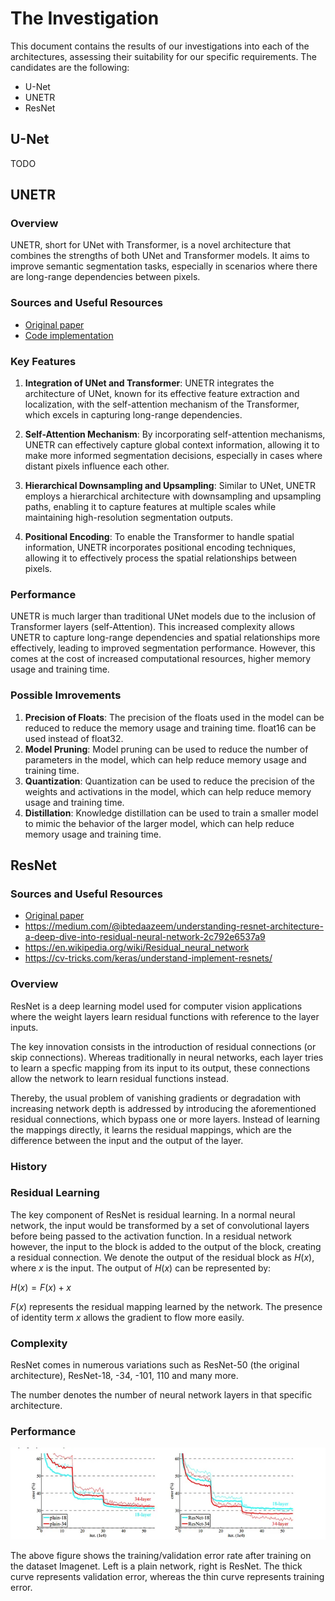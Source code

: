 # The Investigation
This document contains the results of our investigations into each of the architectures, assessing their suitability for our specific requirements.
The candidates are the following:

- U-Net
- UNETR
- ResNet

## U-Net

TODO

## UNETR

### Overview

UNETR, short for UNet with Transformer, is a novel architecture that combines the strengths of both UNet and Transformer models. It aims to improve semantic segmentation tasks, especially in scenarios where there are long-range dependencies between pixels.

### Sources and Useful Resources

- [Original paper](https://arxiv.org/abs/2103.10504)
- [Code implementation](https://github.com/tamasino52/UNETR)

### Key Features

1. **Integration of UNet and Transformer**: UNETR integrates the architecture of UNet, known for its effective feature extraction and localization, with the self-attention mechanism of the Transformer, which excels in capturing long-range dependencies.

2. **Self-Attention Mechanism**: By incorporating self-attention mechanisms, UNETR can effectively capture global context information, allowing it to make more informed segmentation decisions, especially in cases where distant pixels influence each other.

3. **Hierarchical Downsampling and Upsampling**: Similar to UNet, UNETR employs a hierarchical architecture with downsampling and upsampling paths, enabling it to capture features at multiple scales while maintaining high-resolution segmentation outputs.

4. **Positional Encoding**: To enable the Transformer to handle spatial information, UNETR incorporates positional encoding techniques, allowing it to effectively process the spatial relationships between pixels.

### Performance

UNETR is much larger than traditional UNet models due to the inclusion of Transformer layers (self-Attention). This increased complexity allows UNETR to capture long-range dependencies and spatial relationships more effectively, leading to improved segmentation performance. However, this comes at the cost of increased computational resources, higher memory usage and training time.

### Possible Imrovements

1. **Precision of Floats**: The precision of the floats used in the model can be reduced to reduce the memory usage and training time. float16 can be used instead of float32.
2. **Model Pruning**: Model pruning can be used to reduce the number of parameters in the model, which can help reduce memory usage and training time.
3. **Quantization**: Quantization can be used to reduce the precision of the weights and activations in the model, which can help reduce memory usage and training time.
4. **Distillation**: Knowledge distillation can be used to train a smaller model to mimic the behavior of the larger model, which can help reduce memory usage and training time.


## ResNet

### Sources and Useful Resources
- [Original paper](https://arxiv.org/abs/1512.03385)
- https://medium.com/@ibtedaazeem/understanding-resnet-architecture-a-deep-dive-into-residual-neural-network-2c792e6537a9
- https://en.wikipedia.org/wiki/Residual_neural_network
- https://cv-tricks.com/keras/understand-implement-resnets/


### Overview
ResNet is a deep learning model used for computer vision applications where the weight layers learn residual functions with reference to the layer inputs.

The key innovation consists in the introduction of residual connections (or skip connections). Whereas traditionally in neural networks, each layer tries to learn a specfic mapping from its input to its output, these connections allow the network to learn residual functions instead.

Thereby, the usual problem of vanishing gradients or degradation with increasing network depth is addressed by introducing the aforementioned residual connections, which bypass one or more layers. Instead of learning the mappings directly, it learns the residual mappings, which are the difference between the input and the output of the layer.

### History

### Residual Learning

The key component of ResNet is residual learning. In a normal neural network, the input would be transformed by a set of convolutional layers before being passed to the activation function. In a residual network however, the input to the block is added to the output of the block, creating a residual connection. We denote the output of the residual block as $H(x)$, where $x$ is the input. The output of $H(x)$ can be represented by:

$H(x) = F(x) + x$

$F(x)$ represents the residual mapping learned by the network. The presence of identity term $x$ allows the gradient to flow more easily.

### Complexity
ResNet comes in numerous variations such as ResNet-50 (the original architecture), ResNet-18, -34, -101, 110 and many more.

The number denotes the number of neural network layers in that specific architecture.

### Performance
![alt text](img/resnetperformance.png)

The above figure shows the training/validation error rate after training on the dataset Imagenet. Left is a plain network, right is ResNet. The thick curve represents validation error, whereas the thin curve represents training error.